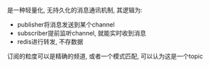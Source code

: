 是一种轻量化, 无持久化的消息通讯机制, 其逻辑为:
- publisher将消息发送到某个channel
- subscriber提前监听channel, 就能实时收到消息
- redis进行转发, 不存数据

订阅的粒度可以是精确的频道, 或者一个模式匹配, 可以认为这是一个topic

